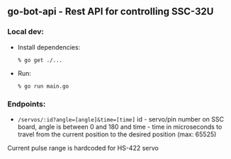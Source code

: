 ## go-bot-api - Rest API for controlling SSC-32U

### Local dev:

* Install dependencies:

    ```% go get ./...```
    
* Run:

    ```% go run main.go```
    
### Endpoints:

* `/servos/:id?angle=[angle]&time=[time]` id - servo/pin number on SSC board, angle is between 0 and 180 and time -  time in microseconds to travel from the current position to the desired position (max: 65525)

Current pulse range is hardcoded for HS-422 servo